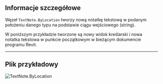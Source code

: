 ## Informacje szczegółowe
Węzeł `TextNote.ByLocation` tworzy nową notatkę tekstową w podanym położeniu danego typu na podstawie ciągu wejściowego (string).

W poniższym przykładzie tworzone są nowy widok kreślarski i nowa notatka tekstowa w punkcie początkowym w bieżącym dokumencie programu Revit.

___
## Plik przykładowy

![TextNote.ByLocation](./Revit.Elements.TextNote.ByLocation_img.jpg)
